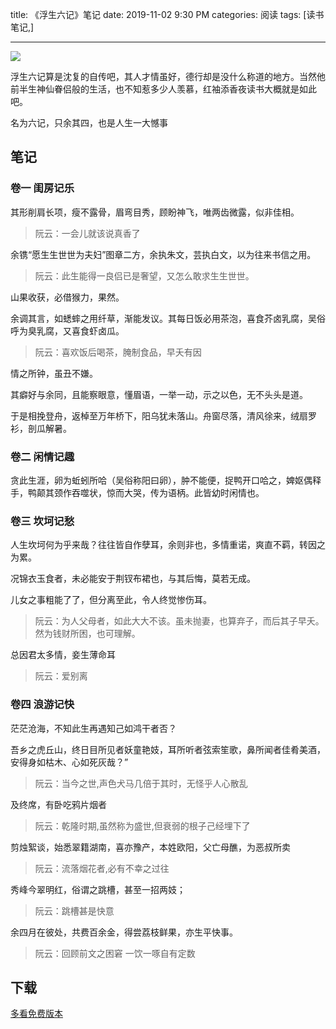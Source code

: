 title: 《浮生六记》笔记
date: 2019-11-02 9:30 PM
categories: 阅读
tags: [读书笔记,]

---

![](https://image.ponder.work/mweb/2019-12-07-15756871927995.jpg?300x)

浮生六记算是沈复的自传吧，其人才情虽好，德行却是没什么称道的地方。当然他前半生神仙眷侣般的生活，也不知惹多少人羡慕，红袖添香夜读书大概就是如此吧。

名为六记，只余其四，也是人生一大憾事

## 笔记
### 卷一 闺房记乐

其形削肩长项，瘦不露骨，眉弯目秀，顾盼神飞，唯两齿微露，似非佳相。
> 阮云：一会儿就该说真香了

余镌“愿生生世世为夫妇”图章二方，余执朱文，芸执白文，以为往来书信之用。
> 阮云：此生能得一良侣已是奢望，又怎么敢求生生世世。

山果收获，必借猴力，果然。

余调其言，如蟋蟀之用纤草，渐能发议。其每日饭必用茶泡，喜食芥卤乳腐，吴俗呼为臭乳腐，又喜食虾卤瓜。
> 阮云：喜欢饭后喝茶，腌制食品，早夭有因

情之所钟，虽丑不嫌。

其癖好与余同，且能察眼意，懂眉语，一举一动，示之以色，无不头头是道。

于是相挽登舟，返棹至万年桥下，阳乌犹未落山。舟窗尽落，清风徐来，绒扇罗衫，剖瓜解暑。

<!--more-->

### 卷二 闲情记趣
贪此生涯，卵为蚯蚓所哈（吴俗称阳曰卵），肿不能便，捉鸭开口哈之，婢妪偶释手，鸭颠其颈作吞噬状，惊而大哭，传为语柄。此皆幼时闲情也。


### 卷三 坎坷记愁
人生坎坷何为乎来哉？往往皆自作孽耳，余则非也，多情重诺，爽直不羁，转因之为累。

况锦衣玉食者，未必能安于荆钗布裙也，与其后悔，莫若无成。

儿女之事粗能了了，但分离至此，令人终觉惨伤耳。
> 阮云：为人父母者，如此大大不该。虽未抛妻，也算弃子，而后其子早夭。然为钱财所困，也可理解。

总因君太多情，妾生薄命耳
> 阮云：爱别离


### 卷四 浪游记快
茫茫沧海，不知此生再遇知己如鸿干者否？

吾乡之虎丘山，终日目所见者妖童艳妓，耳所听者弦索笙歌，鼻所闻者佳肴美酒，安得身如枯木、心如死灰哉？”
> 阮云：当今之世,声色犬马几倍于其时，无怪乎人心散乱

及终席，有卧吃鸦片烟者
> 阮云：乾隆时期,虽然称为盛世,但衰弱的根子己经埋下了

剪烛絮谈，始悉翠籍湖南，喜亦豫产，本姓欧阳，父亡母醮，为恶叔所卖
> 阮云：流落烟花者,必有不幸之过往

秀峰今翠明红，俗谓之跳槽，甚至一招两妓；
> 阮云：跳槽甚是快意

余四月在彼处，共费百余金，得尝荔枝鲜果，亦生平快事。
> 阮云：回顾前文之困窘 一饮一啄自有定数


## 下载
[多看免费版本](https://www.duokan.com/book/341)

